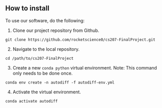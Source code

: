 ## How to install

To use our software, do the following:

1. Clone our project repository from Github.
```
git clone https://github.com/rocketscience0/cs207-FinalProject.git
```

2. Navigate to the local repository.
```
cd /path/to/cs207-FinalProject
```

3. Create a new `conda python` virtual environment. Note: This command only needs to be done once.
```
conda env create -n autodiff -f autodiff-env.yml
```

4. Activate the virtual environment.
```
conda activate autodiff
```
